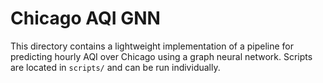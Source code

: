 # Chicago AQI GNN

This directory contains a lightweight implementation of a pipeline for predicting hourly AQI over Chicago using a graph neural network. Scripts are located in `scripts/` and can be run individually.
